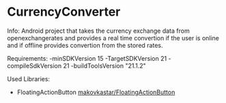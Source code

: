 # CurrencyConverter
Info:
Android project that takes the currency exchange data from openexchangerates and provides a real time convertion if the user is online and if offline provides convertion from the stored rates.

Requirements: <break>
-minSDKVersion 15  <break> 
-TargetSDKVersion 21 <break>
-compileSdkVersion 21 <break>
-buildToolsVersion "21.1.2" <break>

Used Libraries:
- FloatingActionButton
  <a href="https://github.com/makovkastar/FloatingActionButton">makovkastar/FloatingActionButton</a>
